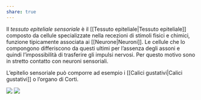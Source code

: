 ```yaml
---
share: true
---
```

Il *tessuto epiteliale sensoriale* è il [[Tessuto epiteliale|Tessuto epiteliale]] composto da cellule specializzate nella recezioni di stimoli fisici e chimici, funzione tipicamente associata ai [[Neurone|Neuroni]].
Le cellule che lo compongono differiscono da questi ultimi per l’assenza degli assoni e quindi l’impossibilità di trasferire gli impulsi nervosi. Per questo motivo sono in stretto contatto con neuroni sensoriali.

L’epitelio sensoriale può comporre ad esempio i [[Calici gustativi|Calici gustativi]] o l’organo di Corti.

![](daea25afa9d49c028d76e2bc35d2e952_MD5%201.png) ![](9713319887b4e4429cde5c324f2906f5_MD5%201.png)